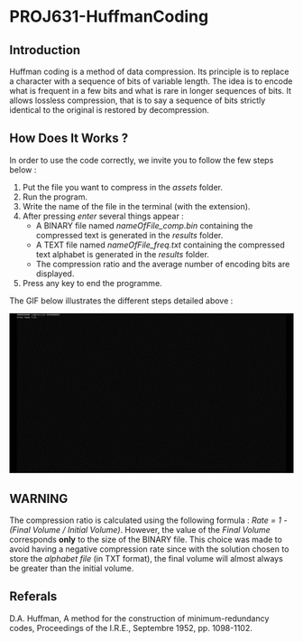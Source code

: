 # PROJ631-HuffmanCoding
## Introduction
Huffman coding is a method of data compression. Its principle is to replace a character with a sequence of bits of variable length. The idea is to encode what is frequent in a few bits and what is rare in longer sequences of bits. It allows lossless compression, that is to say a sequence of bits strictly identical to the original is restored by decompression. 
## How Does It Works ?
In order to use the code correctly, we invite you to follow the few steps below :
1. Put the file you want to compress in the *assets* folder.
2. Run the program.
3. Write the name of the file in the terminal (with the extension).
4. After pressing *enter* several things appear :
    - A BINARY file named *nameOfFile_comp.bin* containing the compressed text is generated in the *results* folder.
    - A TEXT file named *nameOfFile_freq.txt* containing the compressed text alphabet is generated in the *results* folder.
    - The compression ratio and the average number of encoding bits are displayed.
5. Press any key to end the programme.

The GIF below illustrates the different steps detailed above : 

![](assets/PROJ631.gif)

## WARNING
The compression ratio is calculated using the following formula : *Rate = 1 - (Final Volume / Initial Volume)*. However, the value of the *Final Volume* corresponds **only** to the size of the BINARY file. This choice was made to avoid having a negative compression rate since with the solution chosen to store the *alphabet file* (in TXT format), the final volume will almost always be greater than the initial volume.

## Referals
D.A. Huffman, A method for the construction of minimum-redundancy codes, Proceedings of the I.R.E., Septembre 1952, pp. 1098-1102.
